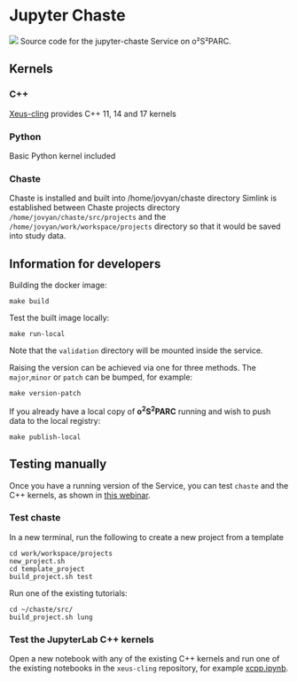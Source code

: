 # Jupyter Chaste
![](http://www.cs.ox.ac.uk/chaste/figs/chaste-240x298.jpg)
Source code for the jupyter-chaste Service on o²S²PARC.


## Kernels

### C++
[Xeus-cling](https://github.com/jupyter-xeus/xeus-cling) provides C++ 11, 14 and 17 kernels

### Python
Basic Python kernel included 

### Chaste
Chaste is installed and built into /home/jovyan/chaste directory
Simlink is established between Chaste projects directory ```/home/jovyan/chaste/src/projects``` and the ```/home/jovyan/work/workspace/projects``` directory so that it would be saved into study data. 

## Information for developers

Building the docker image:

```shell
make build
```


Test the built image locally:

```shell
make run-local
```
Note that the `validation` directory will be mounted inside the service.


Raising the version can be achieved via one for three methods. The `major`,`minor` or `patch` can be bumped, for example:

```shell
make version-patch
```

If you already have a local copy of **o<sup>2</sup>S<sup>2</sup>PARC** running and wish to push data to the local registry:

```shell
make publish-local
```

## Testing manually
Once you have a running version of the Service, you can test `chaste` and the C++ kernels, as shown in [this webinar](https://www.youtube.com/watch?v=k5IdkY4yxW4&t=1474s). 

### Test chaste
In a new terminal, run the following to create a new project from a template
```shell
cd work/workspace/projects
new_project.sh
cd template_project
build_project.sh test
```

Run one of the existing tutorials:
```
cd ~/chaste/src/
build_project.sh lung
```
### Test the JupyterLab C++ kernels
Open a new notebook with any of the existing C++ kernels and run one of the existing notebooks in the `xeus-cling` repository, for example [xcpp.ipynb](https://github.com/jupyter-xeus/xeus-cling/blob/main/notebooks/xcpp.ipynb).
